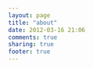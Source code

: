```yaml
---
layout: page
title: "about"
date: 2012-03-16 21:06
comments: true
sharing: true
footer: true
---
```

